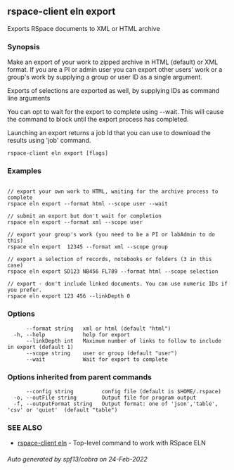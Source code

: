 ## rspace-client eln export

Exports RSpace documents to XML or HTML archive

### Synopsis


Make an export of your work to zipped archive in  HTML (default) or XML format. If you are a PI or admin
user you can export other users' work or a group's work by supplying a group or user ID as a 
single argument.

Exports of selections are exported as well, by supplying IDs as command line arguments

You can opt to wait for the export to complete using --wait. This will cause the command to 
block until the export process has completed.

Launching an export returns a job Id that you can use to download the results using 'job' command.


```
rspace-client eln export [flags]
```

### Examples

```

// export your own work to HTML, waiting for the archive process to complete
rspace eln export --format html --scope user --wait

// submit an export but don't wait for completion
rspace eln export --format xml --scope user

// export your group's work (you need to be a PI or labAdmin to do this)
rspace eln export  12345 --format xml --scope group

// export a selection of records, notebooks or folders (3 in this case)
rspace eln export SD123 NB456 FL789 --format html --scope selection

// export - don't include linked documents. You can use numeric IDs if you prefer.
rspace eln export 123 456 --linkDepth 0

```

### Options

```
      --format string   xml or html (default "html")
  -h, --help            help for export
      --linkDepth int   Maximum number of links to follow to include in export (default 1)
      --scope string    user or group (default "user")
      --wait            Wait for export to complete
```

### Options inherited from parent commands

```
      --config string         config file (default is $HOME/.rspace)
  -o, --outFile string        Output file for program output
  -f, --outputFormat string   Output format: one of 'json','table', 'csv' or 'quiet'  (default "table")
```

### SEE ALSO

* [rspace-client eln](rspace-client_eln.md)	 - Top-level command to work with RSpace ELN

###### Auto generated by spf13/cobra on 24-Feb-2022
